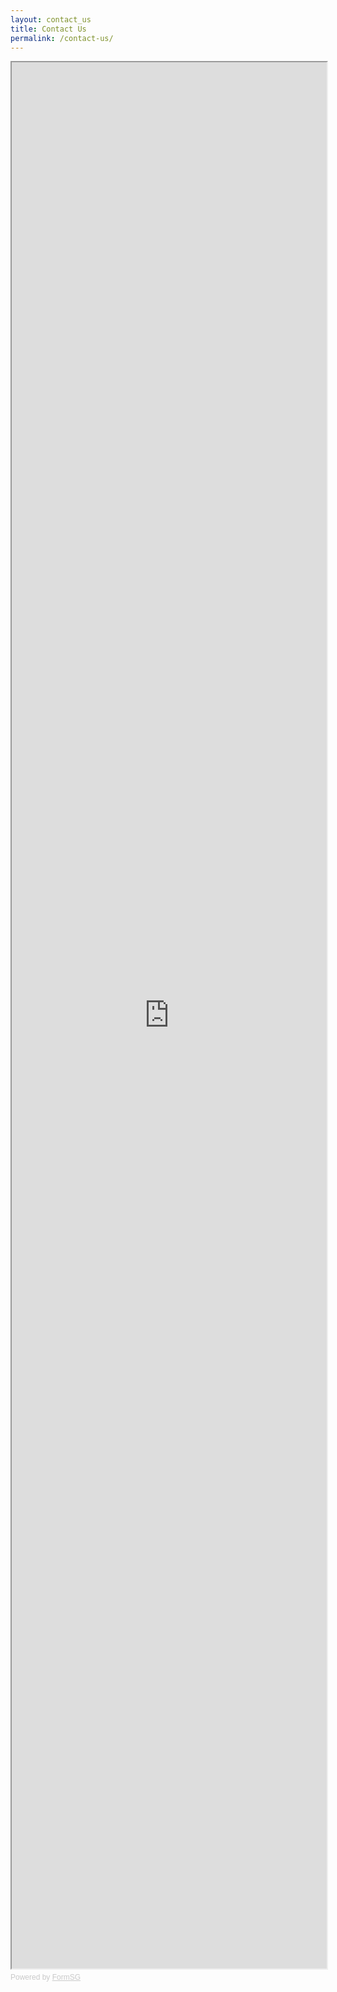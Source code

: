 ```yaml
---
layout: contact_us
title: Contact Us
permalink: /contact-us/
---
```

<iframe id="iframe" src="https://form.gov.sg/5f992e74f627ec001173036f" style="width:100%;height:3050px"></iframe>

<div style="font-family:Sans-Serif;font-size:12px;color:#999;opacity:0.5;padding-top:5px">Powered by <a href="https://form.gov.sg" style="color: #999">FormSG</a></div>
